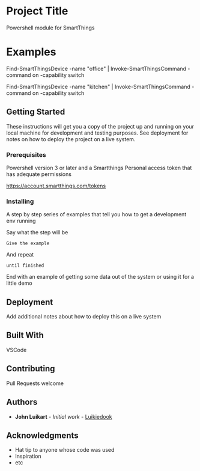 # Project Title

Powershell module for SmartThings

# Examples
 Find-SmartThingsDevice -name "office" | Invoke-SmartThingsCommand -command on -capability switch

 Find-SmartThingsDevice -name "kitchen" | Invoke-SmartThingsCommand -command on -capability switch
 
## Getting Started

These instructions will get you a copy of the project up and running on your local machine for development and testing purposes. See deployment for notes on how to deploy the project on a live system.

### Prerequisites

Powershell version 3 or later and a Smartthings Personal access token that has adequate permissions

https://account.smartthings.com/tokens

### Installing

A step by step series of examples that tell you how to get a development env running

Say what the step will be

```
Give the example
```

And repeat

```
until finished
```

End with an example of getting some data out of the system or using it for a little demo



## Deployment

Add additional notes about how to deploy this on a live system

## Built With

VSCode

## Contributing

Pull Requests welcome


## Authors

* **John Luikart** - *Initial work* - [Luikiedook](https://github.com/Luikiedook)


## Acknowledgments

* Hat tip to anyone whose code was used
* Inspiration
* etc
